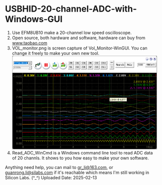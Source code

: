 # USBHID-20-channel-ADC-with-Windows-GUI
1. Use EFM8UB10 make a 20-channel low speed oscilloscope.
2. Open source, both hardware and software, hardware can buy from www.taobao.com
3. VOL_monitor.png is screen capture of Vol_Monitor-WinGUI. You can change it freely to make your own new tool.
![Logo](Vol_Mointor-WinGUI/VOL_monitor.png)
5. Read_ADC_WinCmd is a Windows command line tool to read ADC data of 20 channls. It shows to you how easy to make your own software.

Anything need help, you can mail to gr_li@163.com, or guanrong.li@silabs.com if it's reachable which means I'm still working in Silicon Labs. (^_^)
Uploaded Date: 2025-02-13
